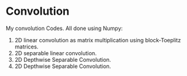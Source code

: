 # Convolution
My convolution Codes. All done using Numpy:<br />
1. 2D linear convolution as matrix multiplication using block-Toeplitz matrices.<br />
2. 2D separable linear convolution.<br />
3. 2D Depthwise Separable Convolution.<br />
4. 2D Depthwise Separable Convolution.
